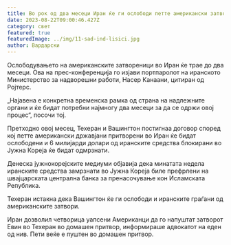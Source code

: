 ```yaml
---
title: Во рок од два месеци Иран ќе ги ослободи петте американски затвореници
date: 2023-08-22T09:00:46.427Z
category: свет
featured: true
featuredImage: ../img/11-sad-ind-lisici.jpg
author: Вардарски
---
```

Ослободувањето на американските затвореници во Иран ќе трае до два месеци. Ова на прес-конференција го изјави портпаролот на иранското Министерство за надворешни работи, Насер Канаани, цитиран од Ројтерс.

„Најавена е конкретна временска рамка од страна на надлежните органи и ќе бидат потребни најмногу два месеци за да се одржи овој процес“, посочи тој.

Претходно овој месец, Техеран и Вашингтон постигнаа договор според кој петте американски државјани притворени во Иран ќе бидат ослободени и 6 милијарди долари од иранските средства блокирани во Јужна Кореја ќе бидат одмрзнати.

Денеска јужнокорејските медиуми објавија дека минатата недела иранските средства замрзнати во Јужна Кореја биле префрлени на швајцарската централна банка за пренасочување кон Исламската Република.

Техеран истакна дека Вашингтон ќе ги ослободи и иранските граѓани од американските затвори.

Иран дозволил четворица уапсени Американци да го напуштат затворот Евин во Техеран во домашен притвор, информираше адвокатот на еден од нив. Пети веќе е пуштен во домашен притвор.